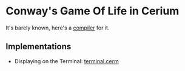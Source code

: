 # Conway's Game Of Life in Cerium

It's barely known, here's a [compiler](https://github.com/cerium-lang/cerium) for it.

## Implementations
- Displaying on the Terminal: [terminal.cerm](terminal.cerm)
